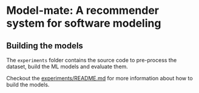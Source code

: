 # Model-mate: A recommender system for software modeling

## Building the models

The `experiments` folder contains the source code to pre-process the dataset,
build the ML models and evaluate them.

Checkout the [experiments/README.md](README.md) for more information about how to
build the models.